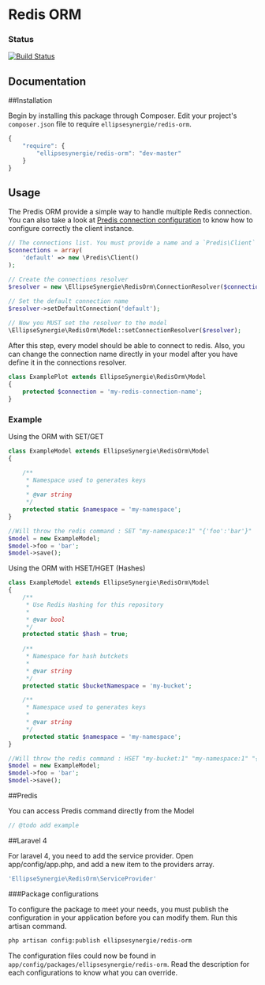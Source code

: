# Redis ORM

### Status

[![Build Status](https://travis-ci.org/ellipsesynergie/redis-orm.png?branch=master)](https://travis-ci.org/ellipsesynergie/redis-orm)

## Documentation

##Installation

Begin by installing this package through Composer. Edit your project's `composer.json` file to require `ellipsesynergie/redis-orm`.

```javascript
{
    "require": {
        "ellipsesynergie/redis-orm": "dev-master"
    }
}
```

## Usage
The Predis ORM provide a simple way  to handle multiple Redis connection. You can also take a look at [Predis connection configuration](https://github.com/nrk/predis#connecting-to-redis "Connection to Redis") to know how to configure correctly the client instance.

```php
// The connections list. You must provide a name and a `Predis\Client` object.
$connections = array(
	'default' => new \Predis\Client()
);

// Create the connections resolver
$resolver = new \EllipseSynergie\RedisOrm\ConnectionResolver($connections);

// Set the default connection name
$resolver->setDefaultConnection('default');
		
// Now you MUST set the resolver to the model
\EllipseSynergie\RedisOrm\Model::setConnectionResolver($resolver);
```

After this step, every model should be able to connect to redis. Also, you can change the connection name directly in your model after you have define it in the connections resolver.

```php
class ExamplePlot extends EllipseSynergie\RedisOrm\Model 
{
	protected $connection = 'my-redis-connection-name';
}
```

### Example
Using the ORM with SET/GET

```php
class ExampleModel extends EllipseSynergie\RedisOrm\Model 
{

	/**
	 * Namespace used to generates keys
	 *
	 * @var string
	 */
	protected static $namespace = 'my-namespace';
}

//Will throw the redis command : SET "my-namespace:1" "{'foo':'bar'}"
$model = new ExampleModel;
$model->foo = 'bar';
$model->save();
```
Using the ORM with HSET/HGET (Hashes)

```php
class ExampleModel extends EllipseSynergie\RedisOrm\Model 
{
	/**
	 * Use Redis Hashing for this repository
	 *
	 * @var bool
	 */
	protected static $hash = true;
	
	/**
	 * Namespace for hash butckets
	 *
	 * @var string
	 */
	protected static $bucketNamespace = 'my-bucket';

	/**
	 * Namespace used to generates keys
	 *
	 * @var string
	 */
	protected static $namespace = 'my-namespace';
}

//Will throw the redis command : HSET "my-bucket:1" "my-namespace:1" "{'foo':'bar'}"
$model = new ExampleModel;
$model->foo = 'bar';
$model->save();
```

##Predis

You can access Predis command directly from the Model

```php
// @todo add example
```

##Laravel 4

For laravel 4, you need to add the service provider. Open app/config/app.php, and add a new item to the providers array.

```php
'EllipseSynergie\RedisOrm\ServiceProvider'
```

###Package configurations

To configure the package to meet your needs, you must publish the configuration in your application before you can modify them. Run this artisan command.

```bash
php artisan config:publish ellipsesynergie/redis-orm
```

The configuration files could now be found in `app/config/packages/ellipsesynergie/redis-orm`. Read the description for each configurations to know what you can override.